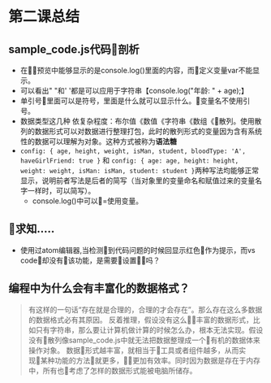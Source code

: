 # 第二课总结

## sample_code.js代码剖析
+ 在预览中能够显示的是console.log()里面的内容，而定义变量var不能显示。
+ 可以看出" "和' '都是可以应用于字符串【console.log("年龄: " + age);】
+ 单引号里面可以是符号，里面是什么就可以显示什么。变量名不使用引号。
+ 数据类型这几种 依复杂程度：布尔值《数值《字符串《数组《散列。使用散列的数据形式可以对数据进行整理打包，此时的散列形式的变量因为含有系统性的数据可以理解为对象。这种方式被称为**语法糖**
+ `config: {
    age,
    height,
    weight,
    isMan,
    student,
    bloodType: 'A',
    haveGirlFriend: true
  }` 和 
  ` config: {
    age: age,
    height: height,
    weight: weight,
    isMan: isMan,
    student: student
  } `两种写法均能够正常显示，说明前者写法是后者的简写（当对象里的变量命名和赋值过来的变量名字一样时，可以简写）。
  + console.log()中可以=使用变量。


## 求知.....
 + 使用过atom编辑器,当检测到代码问题的时候回显示红色作为提示，而vs code却没有该功能，是需要设置吗？
 

 ## 编程中为什么会有丰富化的数据格式？
 >有这样的一句话“存在就是合理的，合理的才会存在”。那么存在这么多数据的数据格式必有其原因。
 >反着推理，假设没有这么丰富的数据形式，比如只有字符串，那么要让计算机做计算的时候怎么办，根本无法实现。假设没有散列像sample_code.js中就无法把数据整理成一个有机的数据体来操作对象。
 >数据形式越丰富，就相当于工具或者组件越多，从而实现某种功能的方法就更多，更加有效率。同时因为数据是存在于内存中，所有也考虑了怎样的数据形式能被电脑所储存。
  